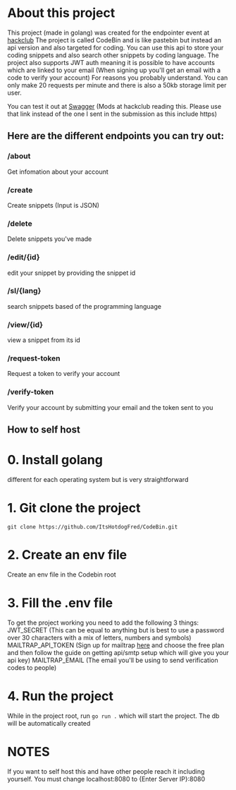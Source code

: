 # About this project
This project (made in golang) was created for the endpointer event at [hackclub](https://endpointer.hackclub.com/)
The project is called CodeBin and is like pastebin but instead an api version and also targeted for coding. 
You can use this api to store your coding snippets and also search other snippets by coding language.
The project also supports JWT auth meaning it is possible to have accounts which are linked to your email (When signing up you'll get an email with a code to verify your account)
For reasons you probably understand. You can only make 20 requests per minute and there is also a 50kb storage limit per user. 

You can test it out at [Swagger](https://app.swaggerhub.com/apis/fred-b04/code-bin_api/1.0) (Mods at hackclub reading this. Please use that link instead of the one I sent in the submission as this include https)

## Here are the different endpoints you can try out: 

### /about
Get infomation about your account
### /create
Create snippets (Input is JSON)
### /delete
Delete snippets you've made
### /edit/{id}
edit your snippet by providing the snippet id
### /sl/{lang}
search snippets based of the programming language
### /view/{id}
view a snippet from its id
### /request-token
Request a token to verify your account
### /verify-token
Verify your account by submitting your email and the token sent to you

## How to self host

# 0. Install golang
different for each operating system but is very straightforward

# 1. Git clone the project
```git clone https://github.com/ItsHotdogFred/CodeBin.git```
# 2. Create an env file
Create an env file in the Codebin root
# 3. Fill the .env file
To get the project working you need to add the following 3 things:
JWT_SECRET (This can be equal to anything but is best to use a password over 30 characters with a mix of letters, numbers and symbols)
MAILTRAP_API_TOKEN (Sign up for mailtrap [here](https://mailtrap.io/) and choose the free plan and then follow the guide on getting api/smtp setup which will give you your api key)
MAILTRAP_EMAIL (The email you'll be using to send verification codes to people)
# 4. Run the project
While in the project root, run ```go run .``` which will start the project. The db will be automatically created 
# NOTES
If you want to self host this and have other people reach it including yourself. You must change localhost:8080 to {Enter Server IP}:8080
